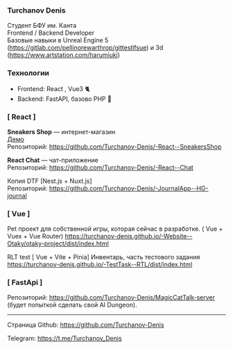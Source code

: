 ### Turchanov Denis

Студент БФУ им. Канта  
Frontend / Backend Developer  
Базовые навыки в Unreal Engine 5 (https://gitlab.com/pellinorewarthrop/gittestlfsue) и 3d (https://www.artstation.com/harumiuki) 

### Технологии
- Frontend: React , Vue3 :cat2:
- Backend: FastAPI, базово PHP   :mouse2:

### [ React ]
**Sneakers Shop** — интернет-магазин  
[Демо](https://turchanov-denis.github.io/-React--SneakersShop/#/)  
Репозиторий: https://github.com/Turchanov-Denis/-React--SneakersShop

**React Chat** — чат-приложение  
Репозиторий: https://github.com/Turchanov-Denis/-React--Chat

Копия DTF [Nest.js + Nuxt.js]  
Репозиторий: https://github.com/Turchanov-Denis/-JournalApp--HG-journal

### [ Vue ]

Pet проект для собственной игры, которая сейчас в разработке. ( Vue + Vuex + Vue Router)
https://turchanov-denis.github.io/-Website--Otaky/otaky-project/dist/index.html

RLT test [ Vue + Vite + Pinia] 
Инвентарь, часть тестового задания
https://turchanov-denis.github.io/-TestTask--RTL/dist/index.html

### [ FastApi ]
Репозиторий: https://github.com/Turchanov-Denis/MagicCatTalk-server (будет попыткой сделать свой AI Dungeon).

--- 

Страница Github: https://github.com/Turchanov-Denis

Telegram: https://t.me/Turchanov_Denis
